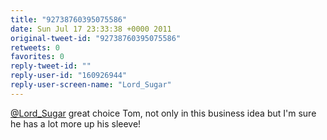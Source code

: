 ```yaml
---
title: "92738760395075586"
date: Sun Jul 17 23:33:38 +0000 2011
original-tweet-id: "92738760395075586"
retweets: 0
favorites: 0
reply-tweet-id: ""
reply-user-id: "160926944"
reply-user-screen-name: "Lord_Sugar"
---
```

<a href="https://twitter.com/Lord_Sugar">@Lord_Sugar</a> great choice Tom, not only in this business idea but I'm sure he has a lot more up his sleeve!
